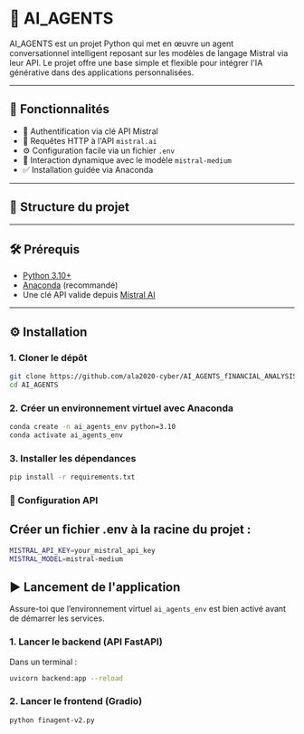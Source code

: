 # 🤖 AI_AGENTS

AI_AGENTS est un projet Python qui met en œuvre un agent conversationnel intelligent reposant sur les modèles de langage Mistral via leur API. Le projet offre une base simple et flexible pour intégrer l'IA générative dans des applications personnalisées.

---

## 🚀 Fonctionnalités

- 🔐 Authentification via clé API Mistral
- 📡 Requêtes HTTP à l'API `mistral.ai`
- ⚙️ Configuration facile via un fichier `.env`
- 💬 Interaction dynamique avec le modèle `mistral-medium`
- ✅ Installation guidée via Anaconda

---

## 📁 Structure du projet

---

## 🛠️ Prérequis

- [Python 3.10+](https://www.python.org/)
- [Anaconda](https://www.anaconda.com/) (recommandé)
- Une clé API valide depuis [Mistral AI](https://console.mistral.ai/)

---

## ⚙️ Installation

### 1. Cloner le dépôt

```bash
git clone https://github.com/ala2020-cyber/AI_AGENTS_fINANCIAL_ANALYSIS.git
cd AI_AGENTS
```

### 2. Créer un environnement virtuel avec Anaconda

```bash
conda create -n ai_agents_env python=3.10
conda activate ai_agents_env
```

### 3. Installer les dépendances

```bash
pip install -r requirements.txt
```

### 🔐 Configuration API

## Créer un fichier .env à la racine du projet :

```bash
MISTRAL_API_KEY=your_mistral_api_key
MISTRAL_MODEL=mistral-medium
```

## ▶️ Lancement de l'application

Assure-toi que l’environnement virtuel `ai_agents_env` est bien activé avant de démarrer les services.

### 1. Lancer le backend (API FastAPI)

Dans un terminal :

```bash
uvicorn backend:app --reload
```
### 2. Lancer le frontend (Gradio)
```bash
python finagent-v2.py
```